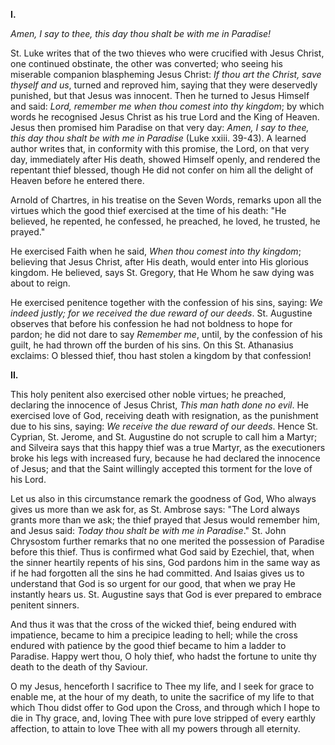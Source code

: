 
**I\.**

*Amen, I say to thee, this day thou shalt be with me in Paradise!*

St. Luke writes that of the two thieves who were crucified with Jesus Christ, one continued obstinate, the other was converted; who seeing his miserable companion blaspheming Jesus Christ: *If thou art the Christ, save thyself and us*, turned and reproved him, saying that they were deservedly punished, but that Jesus was innocent. Then he turned to Jesus Himself and said: *Lord, remember me when thou comest into thy kingdom*; by which words he recognised Jesus Christ as his true Lord and the King of Heaven. Jesus then promised him Paradise on that very day: *Amen, I say to thee, this day thou shalt be with me in Paradise* (Luke xxiii. 39-43). A learned author writes that, in conformity with this promise, the Lord, on that very day, immediately after His death, showed Himself openly, and rendered the repentant thief blessed, though He did not confer on him all the delight of Heaven before he entered there.

Arnold of Chartres, in his treatise on the Seven Words, remarks upon all the virtues which the good thief exercised at the time of his death: \"He believed, he repented, he confessed, he preached, he loved, he trusted, he prayed.\"

He exercised Faith when he said, *When thou comest into thy kingdom*; believing that Jesus Christ, after His death, would enter into His glorious kingdom. He believed, says St. Gregory, that He Whom he saw dying was about to reign.

He exercised penitence together with the confession of his sins, saying: *We indeed justly; for we received the due reward of our deeds*. St. Augustine observes that before his confession he had not boldness to hope for pardon; he did not dare to say *Remember me*, until, by the confession of his guilt, he had thrown off the burden of his sins. On this St. Athanasius exclaims: O blessed thief, thou hast stolen a kingdom by that confession!

**II\.**

This holy penitent also exercised other noble virtues; he preached, declaring the innocence of Jesus Christ, *This man hath done no evil*. He exercised love of God, receiving death with resignation, as the punishment due to his sins, saying: *We receive the due reward of our deeds*. Hence St. Cyprian, St. Jerome, and St. Augustine do not scruple to call him a Martyr; and Silveira says that this happy thief was a true Martyr, as the executioners broke his legs with increased fury, because he had declared the innocence of Jesus; and that the Saint willingly accepted this torment for the love of his Lord.

Let us also in this circumstance remark the goodness of God, Who always gives us more than we ask for, as St. Ambrose says: \"The Lord always grants more than we ask; the thief prayed that Jesus would remember him, and Jesus said: *Today thou shalt be with me in Paradise*.\" St. John Chrysostom further remarks that no one merited the possession of Paradise before this thief. Thus is confirmed what God said by Ezechiel, that, when the sinner heartily repents of his sins, God pardons him in the same way as if he had forgotten all the sins he had committed. And Isaias gives us to understand that God is so urgent for our good, that when we pray He instantly hears us. St. Augustine says that God is ever prepared to embrace penitent sinners.

And thus it was that the cross of the wicked thief, being endured with impatience, became to him a precipice leading to hell; while the cross endured with patience by the good thief became to him a ladder to Paradise. Happy wert thou, O holy thief, who hadst the fortune to unite thy death to the death of thy Saviour.

O my Jesus, henceforth I sacrifice to Thee my life, and I seek for grace to enable me, at the hour of my death, to unite the sacrifice of my life to that which Thou didst offer to God upon the Cross, and through which I hope to die in Thy grace, and, loving Thee with pure love stripped of every earthly affection, to attain to love Thee with all my powers through all eternity.

